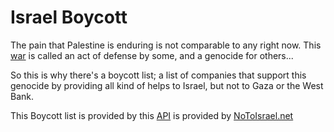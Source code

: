 # Israel Boycott
The pain that Palestine is enduring is not comparable to any right
now. This [war](https://www.aljazeera.com/tag/israel-war-on-gaza/)
is called an act of defense by some, and a genocide for others...

So this is why there's a boycott list; a list of companies that support
this genocide by providing all kind of helps to Israel, but not to Gaza
or the West Bank.

This Boycott list is provided by this [API](https://dev.notoisrael.net/)
is provided by [NoToIsrael.net](https://notoisrael.net/)